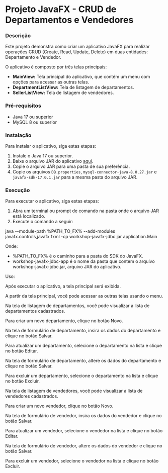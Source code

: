 # Projeto JavaFX - CRUD de Departamentos e Vendedores

### Descrição

Este projeto demonstra como criar um aplicativo JavaFX para realizar operações CRUD (Create, Read, Update, Delete) em duas entidades: Departamento e Vendedor.

O aplicativo é composto por três telas principais:

* **MainView:** Tela principal do aplicativo, que contém um menu com opções para acessar as outras telas.
* **DepartmentListView:** Tela de listagem de departamentos.
* **SellerListView:** Tela de listagem de vendedores.

### Pré-requisitos

* Java 17 ou superior
* MySQL 8 ou superior

### Instalação

Para instalar o aplicativo, siga estas etapas:

1. Instale o Java 17 ou superior.
2. Baixe o arquivo JAR do aplicativo [aqui](https://github.com/bard/workshop-javafx-jdbc-app/raw/main/workshop-javafx-jdbc-app.jar).
3. Copie o arquivo JAR para uma pasta de sua preferência.
4. Copie os arquivos `DB.properties`, `mysql-connector-java-8.0.27.jar` e `javafx-sdk-17.0.1.jar` para a mesma pasta do arquivo JAR.

### Execução

Para executar o aplicativo, siga estas etapas:

1. Abra um terminal ou prompt de comando na pasta onde o arquivo JAR está localizado.
2. Execute o comando a seguir:

java --module-path %PATH_TO_FX% --add-modules javafx.controls,javafx.fxml -cp workshop-javafx-jdbc.jar application.Main

Onde:

* %PATH_TO_FX% é o caminho para a pasta do SDK do JavaFX.
* workshop-javafx-jdbc-app é o nome da pasta que contem o arquivo workshop-javafx-jdbc.jar, arquivo JAR do aplicativo.

Uso:

Após executar o aplicativo, a tela principal será exibida.

A partir da tela principal, você pode acessar as outras telas usando o menu.

Na tela de listagem de departamentos, você pode visualizar a lista de departamentos cadastrados.

Para criar um novo departamento, clique no botão Novo.

Na tela de formulário de departamento, insira os dados do departamento e clique no botão Salvar.

Para atualizar um departamento, selecione o departamento na lista e clique no botão Editar.

Na tela de formulário de departamento, altere os dados do departamento e clique no botão Salvar.

Para excluir um departamento, selecione o departamento na lista e clique no botão Excluir.

Na tela de listagem de vendedores, você pode visualizar a lista de vendedores cadastrados.

Para criar um novo vendedor, clique no botão Novo.

Na tela de formulário de vendedor, insira os dados do vendedor e clique no botão Salvar.

Para atualizar um vendedor, selecione o vendedor na lista e clique no botão Editar.

Na tela de formulário de vendedor, altere os dados do vendedor e clique no botão Salvar.

Para excluir um vendedor, selecione o vendedor na lista e clique no botão Excluir.